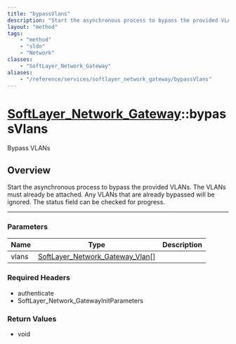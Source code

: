```yaml
---
title: "bypassVlans"
description: "Start the asynchronous process to bypass the provided VLANs. The VLANs must already be attached. Any VLANs that are alre... "
layout: "method"
tags:
    - "method"
    - "sldn"
    - "Network"
classes:
    - "SoftLayer_Network_Gateway"
aliases:
    - "/reference/services/softlayer_network_gateway/bypassVlans"
---
```

# [SoftLayer_Network_Gateway](/reference/services/SoftLayer_Network_Gateway)::bypassVlans


Bypass VLANs


## Overview 
Start the asynchronous process to bypass the provided VLANs. The VLANs must already be attached. Any VLANs that are already bypassed will be ignored. The status field can be checked for progress. 

-----

### Parameters 
|Name | Type | Description |
| --- | --- | --- |
|vlans| <a href='/reference/datatypes/SoftLayer_Network_Gateway_Vlan'>SoftLayer_Network_Gateway_Vlan[] </a>| |


### Required Headers
* authenticate
* SoftLayer_Network_GatewayInitParameters


### Return Values
* void




